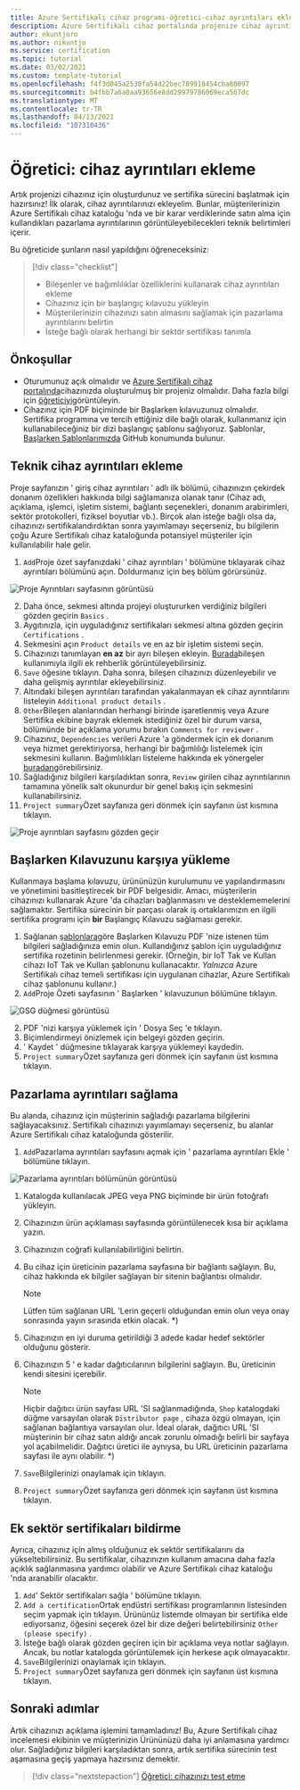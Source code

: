```yaml
---
title: Azure Sertifikalı cihaz programı-öğretici-cihaz ayrıntıları ekleme
description: Azure Sertifikalı cihaz portalında projenize cihaz ayrıntıları eklemek için adım adım kılavuz
author: nkuntjoro
ms.author: nikuntjo
ms.service: certification
ms.topic: tutorial
ms.date: 03/02/2021
ms.custom: template-tutorial
ms.openlocfilehash: f4f3d045a2530fa54d22bec789918454cba80097
ms.sourcegitcommit: b4fbb7a6a0aa93656e8dd29979786069eca567dc
ms.translationtype: MT
ms.contentlocale: tr-TR
ms.lasthandoff: 04/13/2021
ms.locfileid: "107310436"
---
```

# <a name="tutorial-add-device-details"></a>Öğretici: cihaz ayrıntıları ekleme

Artık projenizi cihazınız için oluşturdunuz ve sertifika sürecini başlatmak için hazırsınız! İlk olarak, cihaz ayrıntılarınızı ekleyelim. Bunlar, müşterilerinizin Azure Sertifikalı cihaz kataloğu 'nda ve bir karar verdiklerinde satın alma için kullandıkları pazarlama ayrıntılarının görüntüleyebilecekleri teknik belirtimleri içerir.

Bu öğreticide şunların nasıl yapıldığını öğreneceksiniz:

> [!div class="checklist"]
> * Bileşenler ve bağımlılıklar özelliklerini kullanarak cihaz ayrıntıları ekleme
> * Cihazınız için bir başlangıç kılavuzu yükleyin
> * Müşterilerinizin cihazınızı satın almasını sağlamak için pazarlama ayrıntılarını belirtin
> * İsteğe bağlı olarak herhangi bir sektör sertifikası tanımla

## <a name="prerequisites"></a>Önkoşullar

* Oturumunuz açık olmalıdır ve [Azure Sertifikalı cihaz portalında](https://certify.azure.com)cihazınızda oluşturulmuş bir projeniz olmalıdır. Daha fazla bilgi için [öğreticiyi](tutorial-01-creating-your-project.md)görüntüleyin.
* Cihazınız için PDF biçiminde bir Başlarken kılavuzunuz olmalıdır. Sertifika programına ve tercih ettiğiniz dile bağlı olarak, kullanmanız için kullanabileceğiniz bir dizi başlangıç şablonu sağlıyoruz. Şablonlar, [Başlarken Şablonlarımızda](https://aka.ms/GSTemplate "Kullanmaya başlama şablonları") GitHub konumunda bulunur.

## <a name="adding-technical-device-details"></a>Teknik cihaz ayrıntıları ekleme

Proje sayfanızın ' giriş cihaz ayrıntıları ' adlı ilk bölümü, cihazınızın çekirdek donanım özellikleri hakkında bilgi sağlamanıza olanak tanır (Cihaz adı, açıklama, işlemci, işletim sistemi, bağlantı seçenekleri, donanım arabirimleri, sektör protokolleri, fiziksel boyutlar vb.). Birçok alan isteğe bağlı olsa da, cihazınızı sertifikalandırdıktan sonra yayımlamayı seçerseniz, bu bilgilerin çoğu Azure Sertifikalı cihaz kataloğunda potansiyel müşteriler için kullanılabilir hale gelir.

1. `Add`Proje özet sayfanızdaki ' cihaz ayrıntıları ' bölümüne tıklayarak cihaz ayrıntıları bölümünü açın. Doldurmanız için beş bölüm görürsünüz.

![Proje Ayrıntıları sayfasının görüntüsü](./media/images/device-details-menu.png)

2. Daha önce, sekmesi altında projeyi oluştururken verdiğiniz bilgileri gözden geçirin `Basics` .
1. Aygıtınızla, için uyguladığınız sertifikaları sekmesi altına gözden geçirin `Certifications` .
1. Sekmesini açın `Product details` ve en az bir işletim sistemi seçin.
1. Cihazınızı tanımlayan **en az** bir ayrı bileşen ekleyin. [Burada](how-to-using-the-components-feature.md)bileşen kullanımıyla ilgili ek rehberlik görüntüleyebilirsiniz.
1. `Save` öğesine tıklayın. Daha sonra, bileşen cihazınızı düzenleyebilir ve daha gelişmiş ayrıntılar ekleyebilirsiniz.
1. Altındaki bileşen ayrıntıları tarafından yakalanmayan ek cihaz ayrıntılarını listeleyin `Additional product details` .
1. `Other`Bileşen alanlarından herhangi birinde işaretlenmiş veya Azure Sertifika ekibine bayrak eklemek istediğiniz özel bir durum varsa, bölümünde bir açıklama yorumu bırakın `Comments for reviewer` .
1. Cihazınız, `Dependencies` verileri Azure 'a göndermek için ek donanım veya hizmet gerektiriyorsa, herhangi bir bağımlılığı listelemek için sekmesini kullanın. Bağımlılıkları listeleme hakkında ek yönergeler [buradan](how-to-indirectly-connected-devices.md)görebilirsiniz.
1. Sağladığınız bilgileri karşıladıktan sonra, `Review` girilen cihaz ayrıntılarının tamamına yönelik salt okunurdur bir genel bakış için sekmesini kullanabilirsiniz.
1. `Project summary`Özet sayfanıza geri dönmek için sayfanın üst kısmına tıklayın.

![Proje ayrıntıları sayfasını gözden geçir](./media/images/sample-device-details.png)

## <a name="uploading-a-get-started-guide"></a>Başlarken Kılavuzunu karşıya yükleme

Kullanmaya başlama kılavuzu, ürününüzün kurulumunu ve yapılandırmasını ve yönetimini basitleştirecek bir PDF belgesidir. Amacı, müşterilerin cihazınızı kullanarak Azure 'da cihazları bağlanmasını ve desteklememelerini sağlamaktır. Sertifika sürecinin bir parçası olarak iş ortaklarımızın en ilgili sertifika programı için **bir** Başlangıç Kılavuzu sağlaması gerekir.

1. Sağlanan [şablonlara](https://aka.ms/GSTemplate)göre Başlarken Kılavuzu PDF 'nize istenen tüm bilgileri sağladığınıza emin olun. Kullandığınız şablon için uyguladığınız sertifika rozetinin belirlenmesi gerekir. (Örneğin, bir IoT Tak ve Kullan cihazı IoT Tak ve Kullan şablonunu kullanacaktır. *Yalnızca* Azure Sertifikalı cihaz temeli sertifikası için uygulanan cihazlar, Azure Sertifikalı cihaz şablonunu kullanır.)
1. `Add`Proje Özeti sayfasının ' Başlarken ' kılavuzunun bölümüne tıklayın.

![GSG düğmesi görüntüsü](./media/images/gsg-menu.png)

2. PDF 'nizi karşıya yüklemek için ' Dosya Seç 'e tıklayın.
1. Biçimlendirmeyi önizlemek için belgeyi gözden geçirin.
1. ' Kaydet ' düğmesine tıklayarak karşıya yüklemeyi kaydedin.
1. `Project summary`Özet sayfanıza geri dönmek için sayfanın üst kısmına tıklayın.

## <a name="providing-marketing-details"></a>Pazarlama ayrıntıları sağlama

Bu alanda, cihazınız için müşterinin sağladığı pazarlama bilgilerini sağlayacaksınız. Sertifikalı cihazınızı yayımlamayı seçerseniz, bu alanlar Azure Sertifikalı cihaz kataloğunda gösterilir.

1. `Add`Pazarlama ayrıntıları sayfasını açmak için ' pazarlama ayrıntıları Ekle ' bölümüne tıklayın.

![Pazarlama ayrıntıları bölümünün görüntüsü](./media/images/marketing-details.png)

1. Katalogda kullanılacak JPEG veya PNG biçiminde bir ürün fotoğrafı yükleyin.
1. Cihazınızın ürün açıklaması sayfasında görüntülenecek kısa bir açıklama yazın.
1. Cihazınızın coğrafi kullanılabilirliğini belirtin.
1. Bu cihaz için üreticinin pazarlama sayfasına bir bağlantı sağlayın. Bu, cihaz hakkında ek bilgiler sağlayan bir sitenin bağlantısı olmalıdır.
    > [!Note]
    > Lütfen tüm sağlanan URL 'Lerin geçerli olduğundan emin olun veya onay sonrasında yayın sırasında etkin olacak. *)

1. Cihazınızın en iyi duruma getirildiği 3 adede kadar hedef sektörler olduğunu gösterir.
1. Cihazınızın 5 ' e kadar dağıtıcılarının bilgilerini sağlayın. Bu, üreticinin kendi sitesini içerebilir.

    > [!Note]
    > Hiçbir dağıtıcı ürün sayfası URL 'SI sağlanmadığında, `Shop` katalogdaki düğme varsayılan olarak `Distributor page` , cihaza özgü olmayan, için sağlanan bağlantıya varsayılan olur. İdeal olarak, dağıtıcı URL 'SI müşterinin bir cihaz satın aldığı ancak zorunlu olmadığı belirli bir sayfaya yol açabilmelidir. Dağıtıcı üretici ile aynıysa, bu URL üreticinin pazarlama sayfası ile aynı olabilir. *)

1. `Save`Bilgilerinizi onaylamak için tıklayın.
1. `Project summary`Özet sayfanıza geri dönmek için sayfanın üst kısmına tıklayın.

## <a name="declaring-additional-industry-certifications"></a>Ek sektör sertifikaları bildirme

Ayrıca, cihazınız için almış olduğunuz ek sektör sertifikalarını da yükseltebilirsiniz. Bu sertifikalar, cihazınızın kullanım amacına daha fazla açıklık sağlanmasına yardımcı olabilir ve Azure Sertifikalı cihaz kataloğu 'nda aranabilir olacaktır.

1. `Add`' Sektör sertifikaları sağla ' bölümüne tıklayın.
1. `Add a certification`Ortak endüstri sertifikası programlarının listesinden seçim yapmak için tıklayın. Ürününüz listemde olmayan bir sertifika elde ediyorsanız, öğesini seçerek özel bir dize değeri belirtebilirsiniz `Other (please specify)` .
1. İsteğe bağlı olarak gözden geçiren için bir açıklama veya notlar sağlayın. Ancak, bu notlar katalogda görüntülemek için herkese açık olmayacaktır.
1. `Save`Bilgilerinizi onaylamak için tıklayın.
1. `Project summary`Özet sayfanıza geri dönmek için sayfanın üst kısmına tıklayın.

## <a name="next-steps"></a>Sonraki adımlar

Artık cihazınızı açıklama işlemini tamamladınız! Bu, Azure Sertifikalı cihaz incelemesi ekibinin ve müşterinizin Ürününüzü daha iyi anlamasına yardımcı olur. Sağladığınız bilgileri karşıladıktan sonra, artık sertifika sürecinin test aşamasına geçiş yapmaya hazırsınız demektir.
> [!div class="nextstepaction"]
> [Öğretici: cihazınızı test etme](tutorial-03-testing-your-device.md)
